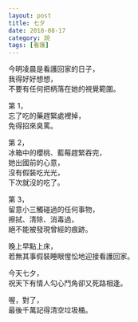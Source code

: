 ```yaml
---
layout: post
title: 七夕
date: 2018-08-17
category: 說
tags: [看護]
---
```


今明凌晨是看護回家的日子，<br />
我得好好想想，<br />
不要有任何把柄落在她的視覺範圍。

第 1，<br />
忘了吃的藥趕緊處裡掉，<br />
免得招來臭罵。

<!--more-->
第 2，<br />
冰箱中的櫻桃、藍莓趕緊吞完，<br />
她出國前的心意，<br />
沒有假裝吃光光，<br />
下次就沒的吃了。

第 3，<br />
留意小三觸碰過的任何事物，<br />
擦拭、清除、消毒過，<br />
絕不能被發現曾經的痕跡。

晚上早點上床，<br />
若無其事假裝睡眼惺忪地迎接看護回家。

今天七夕，<br />
祝天下有情人勾心鬥角卻又死路相逢。

喔，對了，<br />
最後千萬記得清空垃圾桶。
